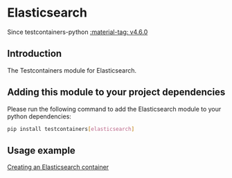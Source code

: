 # Elasticsearch

Since testcontainers-python <a href="https://github.com/testcontainers/testcontainers-python/releases/tag/v4.6.0"><span class="tc-version">:material-tag: v4.6.0</span></a>

## Introduction

The Testcontainers module for Elasticsearch.

## Adding this module to your project dependencies

Please run the following command to add the Elasticsearch module to your python dependencies:

```bash
pip install testcontainers[elasticsearch]
```

## Usage example

<!--codeinclude-->

[Creating an Elasticsearch container](../../modules/elasticsearch/example_basic.py)

<!--/codeinclude-->
